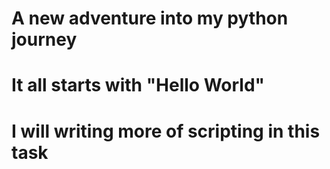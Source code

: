 # A new adventure into my python journey
# It all starts with "Hello World"
# I will writing more of scripting in this task

